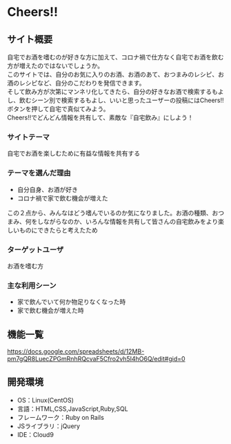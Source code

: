 # Cheers!!

## サイト概要
自宅でお酒を嗜むのが好きな方に加えて、コロナ禍で仕方なく自宅でお酒を飲む方が増えたのではないでしょうか。  
このサイトでは、自分のお気に入りのお酒、お酒のあて、おつまみのレシピ、お酒のレシピなど、自分のこだわりを発信できます。  
そして飲み方が次第にマンネリ化してきたら、自分の好きなお酒で検索するもよし、飲むシーン別で検索するもよし、いいと思ったユーザーの投稿にはCheers!!ボタンを押して自宅で真似てみよう。  
Cheers!!でどんどん情報を共有して、素敵な『自宅飲み』にしよう！

### サイトテーマ
自宅でお酒を楽しむために有益な情報を共有する

### テーマを選んだ理由
* 自分自身、お酒が好き
* コロナ禍で家で飲む機会が増えた  

この２点から、みんなはどう嗜んでいるのか気になりました。お酒の種類、おつまみ、何をしながらなのか、いろんな情報を共有して皆さんの自宅飲みをより楽しいものにできたらと考えたため

### ターゲットユーザ
お酒を嗜む方

### 主な利用シーン
* 家で飲んでいて何か物足りなくなった時
* 家で飲む機会が増えた時

## 機能一覧
<https://docs.google.com/spreadsheets/d/12MB-pm7gQR8LuecZPGmRnhRQcvaF5Cfro2vh5I4hO6Q/edit#gid=0>

## 開発環境
- OS：Linux(CentOS)
- 言語：HTML,CSS,JavaScript,Ruby,SQL
- フレームワーク：Ruby on Rails
- JSライブラリ：jQuery
- IDE：Cloud9


